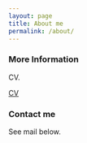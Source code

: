 ```yaml
---
layout: page
title: About me
permalink: /about/
---
```


### More Information

CV.

<object data="{{ images/CV.pdf }}" width="1000" height="1000" type='application/pdf'/>

[CV](images/CV.pdf)


### Contact me

See mail below.
